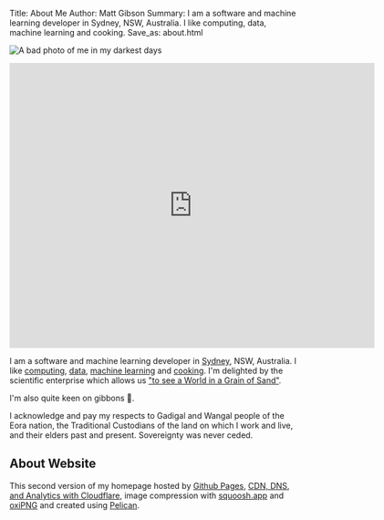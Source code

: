 Title: About Me
Author: Matt Gibson
Summary:  I am a software and machine learning developer in Sydney, NSW, Australia. I like computing, data, machine learning and cooking. 
Save_as: about.html

![A bad photo of me in my darkest days]({attach}../images/me_bad.png)

<iframe src="https://docs.google.com/forms/d/e/1FAIpQLSdw2dfyAgW_CbI9CoJfZ2dUKom718nER47I1LyXezAqYSCsaw/viewform?embedded=true" width="640" height="500" frameborder="0" marginheight="0" marginwidth="0">Loading…</iframe>
<!-- Save_as: index.html -->

I am a software and machine learning developer in [Sydney](http://en.wikipedia.org/wiki/Sydney), NSW, Australia. I like [computing](https://en.wikipedia.org/wiki/MOS_Technology_6502), [data](https://search.r-project.org/CRAN/refmans/vcd/html/HorseKicks.html), [machine learning](https://pytorch.org/) and [cooking](https://web.archive.org/web/20160210065535/http://www.seriouseats.com/the-food-lab/?ref=nav_main). I'm delighted by the scientific enterprise which allows us ["to see a World in a Grain of Sand"](https://www.poetryfoundation.org/poems/43650/auguries-of-innocence). 

I'm also quite keen on gibbons 🐒.

I acknowledge and pay my respects to Gadigal and Wangal people of the Eora nation, the Traditional Custodians of the land on which I work and live, and their elders past and present. Sovereignty was never ceded. 

## About Website 
This second version of my homepage hosted by [Github Pages](https://docs.github.com/en/pages), [CDN, DNS, and Analytics with Cloudflare](https://www.cloudflare.com/), image compression with [squoosh.app](https://squoosh.app/) and [oxiPNG](https://github.com/shssoichiro/oxipng) and created using [Pelican](https://github.com/getpelican/pelican).



